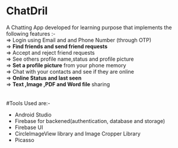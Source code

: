 # ChatDril
A Chatting App developed for learning purpose that implements the following features :- <br>
=> Login using Email and and Phone Number (through OTP) <br>
=> <b>Find friends and send friend requests</b> <br>
=> Accept and reject friend requests <br>
=> See others profile name,status and profile picture <br>
=> <b>Set a profile picture</b> from your phone memory <br>
=> Chat with your contacts and see if they are online <br>
=> <b>Online Status and last seen</b> <br>
=> <b>Text ,Image ,PDF and Word file</b> sharing <br><br><br>
 #Tools Used are:-<br>
 * Android Studio
 * Firebase for backened(authentication, database and storage)
 * Firebase UI
 * CircleImageView library and Image Cropper Library
 * Picasso
